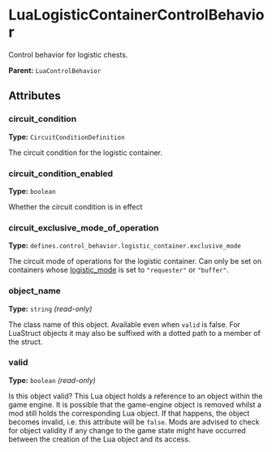 # LuaLogisticContainerControlBehavior

Control behavior for logistic chests.

**Parent:** `LuaControlBehavior`

## Attributes

### circuit_condition

**Type:** `CircuitConditionDefinition`

The circuit condition for the logistic container.

### circuit_condition_enabled

**Type:** `boolean`

Whether the circuit condition is in effect

### circuit_exclusive_mode_of_operation

**Type:** `defines.control_behavior.logistic_container.exclusive_mode`

The circuit mode of operations for the logistic container. Can only be set on containers whose [logistic_mode](runtime:LuaEntityPrototype::logistic_mode) is set to `"requester"` or `"buffer"`.

### object_name

**Type:** `string` _(read-only)_

The class name of this object. Available even when `valid` is false. For LuaStruct objects it may also be suffixed with a dotted path to a member of the struct.

### valid

**Type:** `boolean` _(read-only)_

Is this object valid? This Lua object holds a reference to an object within the game engine. It is possible that the game-engine object is removed whilst a mod still holds the corresponding Lua object. If that happens, the object becomes invalid, i.e. this attribute will be `false`. Mods are advised to check for object validity if any change to the game state might have occurred between the creation of the Lua object and its access.

